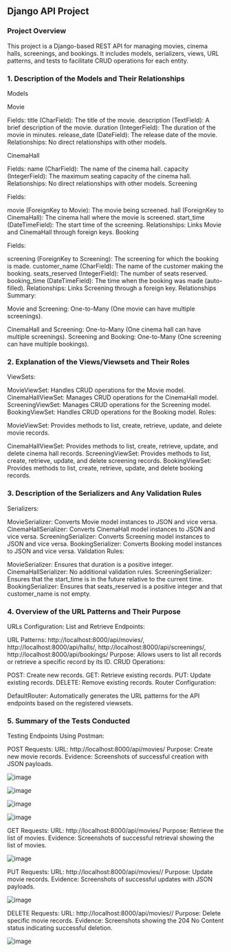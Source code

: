 ## Django API Project
### Project Overview
This project is a Django-based REST API for managing movies, cinema halls, screenings, and bookings. It includes models, serializers, views, URL patterns, and tests to facilitate CRUD operations for each entity.

### 1. Description of the Models and Their Relationships
Models

Movie

Fields:
title (CharField): The title of the movie.
description (TextField): A brief description of the movie.
duration (IntegerField): The duration of the movie in minutes.
release_date (DateField): The release date of the movie.
Relationships: No direct relationships with other models.

CinemaHall

Fields:
name (CharField): The name of the cinema hall.
capacity (IntegerField): The maximum seating capacity of the cinema hall.
Relationships: No direct relationships with other models.
Screening

Fields:

movie (ForeignKey to Movie): The movie being screened.
hall (ForeignKey to CinemaHall): The cinema hall where the movie is screened.
start_time (DateTimeField): The start time of the screening.
Relationships: Links Movie and CinemaHall through foreign keys.
Booking

Fields:

screening (ForeignKey to Screening): The screening for which the booking is made.
customer_name (CharField): The name of the customer making the booking.
seats_reserved (IntegerField): The number of seats reserved.
booking_time (DateTimeField): The time when the booking was made (auto-filled).
Relationships: Links Screening through a foreign key.
Relationships Summary:

Movie and Screening: One-to-Many (One movie can have multiple screenings).

CinemaHall and Screening: One-to-Many (One cinema hall can have multiple screenings).
Screening and Booking: One-to-Many (One screening can have multiple bookings).
### 2. Explanation of the Views/Viewsets and Their Roles
ViewSets:

MovieViewSet: Handles CRUD operations for the Movie model.
CinemaHallViewSet: Manages CRUD operations for the CinemaHall model.
ScreeningViewSet: Manages CRUD operations for the Screening model.
BookingViewSet: Handles CRUD operations for the Booking model.
Roles:

MovieViewSet: Provides methods to list, create, retrieve, update, and delete movie records.

CinemaHallViewSet: Provides methods to list, create, retrieve, update, and delete cinema hall records.
ScreeningViewSet: Provides methods to list, create, retrieve, update, and delete screening records.
BookingViewSet: Provides methods to list, create, retrieve, update, and delete booking records.
### 3. Description of the Serializers and Any Validation Rules
Serializers:

MovieSerializer: Converts Movie model instances to JSON and vice versa.
CinemaHallSerializer: Converts CinemaHall model instances to JSON and vice versa.
ScreeningSerializer: Converts Screening model instances to JSON and vice versa.
BookingSerializer: Converts Booking model instances to JSON and vice versa.
Validation Rules:

MovieSerializer: Ensures that duration is a positive integer.
CinemaHallSerializer: No additional validation rules.
ScreeningSerializer: Ensures that the start_time is in the future relative to the current time.
BookingSerializer: Ensures that seats_reserved is a positive integer and that customer_name is not empty.
### 4. Overview of the URL Patterns and Their Purpose
URLs Configuration:
 List and Retrieve Endpoints:

URL Patterns: http://localhost:8000/api/movies/, http://localhost:8000/api/halls/, http://localhost:8000/api/screenings/, http://localhost:8000/api/bookings/
Purpose: Allows users to list all records or retrieve a specific record by its ID.
CRUD Operations:

POST: Create new records.
GET: Retrieve existing records.
PUT: Update existing records.
DELETE: Remove existing records.
Router Configuration:

DefaultRouter: Automatically generates the URL patterns for the API endpoints based on the registered viewsets.
### 5. Summary of the Tests Conducted
Testing Endpoints Using Postman:

POST Requests:
URL: http://localhost:8000/api/movies/
Purpose: Create new movie records.
Evidence: Screenshots of successful creation with JSON payloads.

![image](https://github.com/user-attachments/assets/29a02356-a08a-4fcc-ab32-bf6b2f155978)

![image](https://github.com/user-attachments/assets/49ef1e39-e260-4ee0-916b-daef9cf624b8)

![image](https://github.com/user-attachments/assets/d6092cc6-ea32-4806-b7d8-10f49cd93217)

![image](https://github.com/user-attachments/assets/831d12a2-0b10-4043-951e-aeae69cb69c6)


GET Requests:
URL: http://localhost:8000/api/movies/
Purpose: Retrieve the list of movies.
Evidence: Screenshots of successful retrieval showing the list of movies.

![image](https://github.com/user-attachments/assets/7790c81a-b3b7-4998-b0f0-a9fe9ccc31ef)


PUT Requests:
URL: http://localhost:8000/api/movies/<id>/
Purpose: Update movie records.
Evidence: Screenshots of successful updates with JSON payloads.

![image](https://github.com/user-attachments/assets/e248dd61-3b91-491d-9ccb-a860545dd0f5)



DELETE Requests:
URL: http://localhost:8000/api/movies/<id>/
Purpose: Delete specific movie records.
Evidence: Screenshots showing the 204 No Content status indicating successful deletion.

![image](https://github.com/user-attachments/assets/5cc6942a-5770-4336-a462-733480ecaec3)

